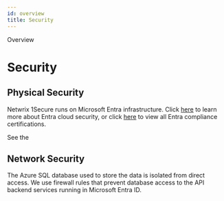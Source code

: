 ```yaml
---
id: overview
title: Security
---
```


Overview

# Security

## Physical Security

Netwrix 1Secure runs on Microsoft Entra infrastructure. Click [here](https://azure.microsoft.com/en-us/overview/trusted-cloud/ "here") to learn more about Entra cloud security, or click [here](https://azure.microsoft.com/en-us/overview/trusted-cloud/compliance/ "here") to view all Entra compliance certifications.

See the

## Network Security

The Azure SQL database used to store the data is isolated from direct access. We use firewall rules that prevent database access to the API backend services running in Microsoft Entra ID.